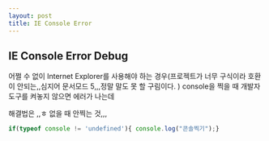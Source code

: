 ```yaml
---
layout: post
title: IE Console Error
---
```


## IE Console Error Debug ##



어쩔 수 없이 Internet Explorer를 사용해야 하는 경우(프로젝트가 너무 구식이라 호환이 안되는,,심지어 문서모드 5,,,정말 말도 못 할 구림이다.  )
console을 찍을 때 개발자 도구를 켜놓지 않으면 에러가 나는데



해결법은 ,,ㅎ 없을 때 안찍는 것,,,


```javascript
if(typeof console != 'undefined'){ console.log("콘솔찍기");}

```
